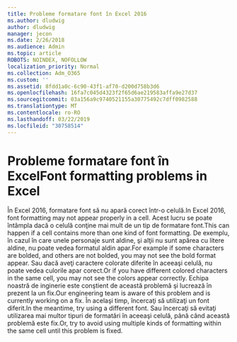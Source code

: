 ```yaml
---
title: Probleme formatare font în Excel 2016
ms.author: dludwig
author: dludwig
manager: jecon
ms.date: 2/26/2018
ms.audience: Admin
ms.topic: article
ROBOTS: NOINDEX, NOFOLLOW
localization_priority: Normal
ms.collection: Adm_O365
ms.custom: ''
ms.assetid: 8fdd1a0c-6c90-43f1-af70-d200d758b3d6
ms.openlocfilehash: 16fa7c045d4323f2f65d6ae219583affa9e27d37
ms.sourcegitcommit: 03a156a9c9740521155a30775492c7dff0982588
ms.translationtype: MT
ms.contentlocale: ro-RO
ms.lasthandoff: 03/22/2019
ms.locfileid: "30758514"
---
```

# <a name="font-formatting-problems-in-excel"></a><span data-ttu-id="f2032-102">Probleme formatare font în Excel</span><span class="sxs-lookup"><span data-stu-id="f2032-102">Font formatting problems in Excel</span></span>

<span data-ttu-id="f2032-103">În Excel 2016, formatare font să nu apară corect într-o celulă.</span><span class="sxs-lookup"><span data-stu-id="f2032-103">In Excel 2016, font formatting may not appear properly in a cell.</span></span> <span data-ttu-id="f2032-104">Acest lucru se poate întâmpla dacă o celulă conţine mai mult de un tip de formatare font.</span><span class="sxs-lookup"><span data-stu-id="f2032-104">This can happen if a cell contains more than one kind of font formatting.</span></span> <span data-ttu-id="f2032-105">De exemplu, în cazul în care unele personaje sunt aldine, şi alţii nu sunt apărea cu litere aldine, nu poate vedea formatul aldin apar.</span><span class="sxs-lookup"><span data-stu-id="f2032-105">For example if some characters are bolded, and others are not bolded, you may not see the bold format appear.</span></span> <span data-ttu-id="f2032-106">Sau dacă aveţi caractere colorate diferite în aceeaşi celulă, nu poate vedea culorile apar corect.</span><span class="sxs-lookup"><span data-stu-id="f2032-106">Or if you have different colored characters in the same cell, you may not see the colors appear correctly.</span></span> <span data-ttu-id="f2032-107">Echipa noastră de inginerie este conştient de această problemă şi lucrează în prezent la un fix.</span><span class="sxs-lookup"><span data-stu-id="f2032-107">Our engineering team is aware of this problem and is currently working on a fix.</span></span> <span data-ttu-id="f2032-108">În acelaşi timp, încercaţi să utilizaţi un font diferit.</span><span class="sxs-lookup"><span data-stu-id="f2032-108">In the meantime, try using a different font.</span></span> <span data-ttu-id="f2032-109">Sau încercaţi să evitaţi utilizarea mai multor tipuri de formatări în aceeaşi celulă, până când această problemă este fix.</span><span class="sxs-lookup"><span data-stu-id="f2032-109">Or, try to avoid using multiple kinds of formatting within the same cell until this problem is fixed.</span></span> 
  

